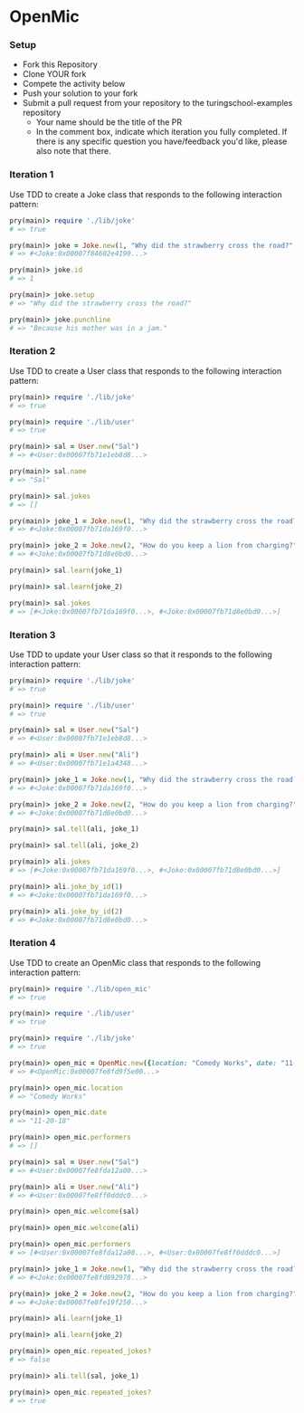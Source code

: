 # OpenMic

### Setup

* Fork this Repository
* Clone YOUR fork
* Compete the activity below
* Push your solution to your fork
* Submit a pull request from your repository to the turingschool-examples repository
  * Your name should be the title of the PR
  * In the comment box, indicate which iteration you fully completed. If there is any specific question you have/feedback you'd like, please also note that there.

### Iteration 1

Use TDD to create a Joke class that responds to the following interaction pattern:

```ruby
pry(main)> require './lib/joke'
# => true

pry(main)> joke = Joke.new(1, "Why did the strawberry cross the road?", "Because his mother was in a jam.")    
# => #<Joke:0x00007f84602e4190...>

pry(main)> joke.id
# => 1

pry(main)> joke.setup
# => "Why did the strawberry cross the road?"

pry(main)> joke.punchline
# => "Because his mother was in a jam."
```

### Iteration 2

Use TDD to create a User class that responds to the following interaction pattern:

```ruby
pry(main)> require './lib/joke'
# => true

pry(main)> require './lib/user'
# => true

pry(main)> sal = User.new("Sal")
# => #<User:0x00007fb71e1eb8d8...>

pry(main)> sal.name
# => "Sal"

pry(main)> sal.jokes
# => []

pry(main)> joke_1 = Joke.new(1, "Why did the strawberry cross the road?", "Because his mother was in a jam.")    
# => #<Joke:0x00007fb71da169f0...>

pry(main)> joke_2 = Joke.new(2, "How do you keep a lion from charging?", "Take away its credit cards.")    
# => #<Joke:0x00007fb71d8e0bd0...>

pry(main)> sal.learn(joke_1)

pry(main)> sal.learn(joke_2)

pry(main)> sal.jokes
# => [#<Joke:0x00007fb71da169f0...>, #<Joke:0x00007fb71d8e0bd0...>]
```

### Iteration 3

Use TDD to update your User class so that it responds to the following interaction pattern:

```ruby
pry(main)> require './lib/joke'
# => true

pry(main)> require './lib/user'
# => true

pry(main)> sal = User.new("Sal")
# => #<User:0x00007fb71e1eb8d8...>

pry(main)> ali = User.new("Ali")
# => #<User:0x00007fb71e1a4348...>

pry(main)> joke_1 = Joke.new(1, "Why did the strawberry cross the road?", "Because his mother was in a jam.")    
# => #<Joke:0x00007fb71da169f0...>

pry(main)> joke_2 = Joke.new(2, "How do you keep a lion from charging?", "Take away its credit cards.")    
# => #<Joke:0x00007fb71d8e0bd0...>

pry(main)> sal.tell(ali, joke_1)

pry(main)> sal.tell(ali, joke_2)

pry(main)> ali.jokes
# => [#<Joke:0x00007fb71da169f0...>, #<Joke:0x00007fb71d8e0bd0...>]

pry(main)> ali.joke_by_id(1)
# => #<Joke:0x00007fb71da169f0...>

pry(main)> ali.joke_by_id(2)
# => #<Joke:0x00007fb71d8e0bd0...>
```

### Iteration 4

Use TDD to create an OpenMic class that responds to the following interaction pattern:

```ruby
pry(main)> require './lib/open_mic'
# => true

pry(main)> require './lib/user'
# => true

pry(main)> require './lib/joke'
# => true

pry(main)> open_mic = OpenMic.new({location: "Comedy Works", date: "11-20-18"})    
# => #<OpenMic:0x00007fe8fd9f5e00...>

pry(main)> open_mic.location
# => "Comedy Works"

pry(main)> open_mic.date
# => "11-20-18"

pry(main)> open_mic.performers
# => []

pry(main)> sal = User.new("Sal")
# => #<User:0x00007fe8fda12a00...>

pry(main)> ali = User.new("Ali")
# => #<User:0x00007fe8ff0dddc0...>

pry(main)> open_mic.welcome(sal)

pry(main)> open_mic.welcome(ali)

pry(main)> open_mic.performers
# => [#<User:0x00007fe8fda12a00...>, #<User:0x00007fe8ff0dddc0...>]

pry(main)> joke_1 = Joke.new(1, "Why did the strawberry cross the road?", "Because his mother was in a jam.")    
# => #<Joke:0x00007fe8fd892978...>

pry(main)> joke_2 = Joke.new(2, "How do you keep a lion from charging?", "Take away its credit cards.")    
# => #<Joke:0x00007fe8fe19f250...>

pry(main)> ali.learn(joke_1)  

pry(main)> ali.learn(joke_2)  

pry(main)> open_mic.repeated_jokes?
# => false

pry(main)> ali.tell(sal, joke_1)    

pry(main)> open_mic.repeated_jokes?
# => true
```
